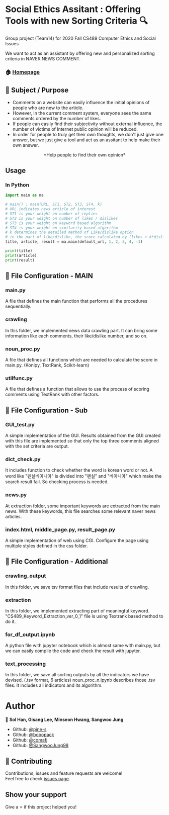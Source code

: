 # Social Ethics Assitant : Offering Tools with new Sorting Criteria :mag:
Group project (Team14) for 2020 Fall CS489 Computer Ethics and Social Issues

We want to act as an assistant by offering new and personalized sorting criteria in NAVER NEWS COMMENT.


### 🏠 [Homepage](https://github.com/comafj/CS489-Team-14-repository)


## :pushpin: Subject / Purpose
- Comments on a website can easily influence the initial opinions of people who are new to the article.
- However, in the current comment system, everyone sees the same comments ordered by the number of likes.
- If people can easily find their subjectivity without external influence, the number of victims of Internet public opinion will be reduced.
- In order for people to truly get their own thoughts, we don't just give one answer, 
  but we just give a tool and act as an assitant to help make their own answer.
<center> 
  *Help people to find their own opinion*
</center>

## Usage
### In Python
```python
import main as ma

# main() : main(URL, ST1, ST2, ST3, ST4, k)
# URL indicates news article of interest
# ST1 is your weight on number of replies
# ST2 is your weight on number of likes / dislikes
# ST3 is your weight on keyword based algorithm
# ST4 is your weight on similarity based algorithm
# k determines the detailed method of Like/dislike option
# in the part of like/dislike, the score calculated by (likes + k*dislikes)
title, article, result = ma.main(default_url, 1, 2, 3, 4, -1)

print(title)
print(article)
print(result)
```

## :blue_heart: File Configuration - MAIN 
### main.py
A file that defines the main function that performs all the procedures sequentially.
### crawling
In this folder, we implemented news data crawling part. It can bring some information like each comments, their like/dislike number, and so on.
### noun_proc.py
A file that defines all functions which are needed to calculate the score in main.py. (Konlpy, TextRank, Scikit-learn)
### utilfunc.py
A file that defines a function that allows to use the process of scoring comments using TextRank with other factors.

## :purple_heart: File Configuration - Sub 
### GUI_test.py
A simple implementation of the GUI. Results obtained from the GUI created with this file are implemented so that only the top three comments aligned with the set criteria are output.
### dict_check.py
It includes function to check whether the word is korean word or not.
A word like "펜실베이니아" is divided into "펜실" and "베이니아" which make the search result fail.
So checking process is needed.
### news.py
At extraction folder, some important keywords are extracted from the main news.
With these keywords, this file searches some relevant naver news articles.
### index.html, middle_page.py, result_page.py
A simple implementation of web using CGI. Configure the page using multiple styles defined in the css folder.

## :green_heart: File Configuration - Additional 
### crawling_output
In this folder, we save tsv format files that include results of crawling.
### extraction
In this folder, we implemented extracting part of meaningful keyword. "CS489_Keyword_Extraction_ver_0_1" file is using Textrank based method to do it.
### for_df_output.ipynb
A python file with jupyter notebook which is almost same with main.py, but we can easily compile the code and check the result with jupyter.
### text_processing
In this folder, we save all sorting outputs by all the indicators we have devised. (.tsv format, 6 articles)
noun_proc_n.ipynb describes those .tsv files. It includes all indicators and its algorithm.


# Author

👤 **Sol Han, Gisang Lee, Minseon Hwang, Sangwoo Jung**

* Github: [@pine-s](https://github.com/pine-s)
* Github: [@bobopack](https://github.com/bobopack)
* Github: [@comafj](https://github.com/comafj)
* Github: [@SangwooJung98](https://github.com/SangwooJung98)

## 🤝 Contributing

Contributions, issues and feature requests are welcome!<br />Feel free to check [issues page](https://github.com/comafj/CS489-Team-14-repository/issues). 

## Show your support

Give a ⭐️ if this project helped you!

